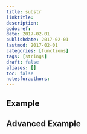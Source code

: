 ```yaml
---
title: substr
linktitle:
description:
godocref:
date: 2017-02-01
publishdate: 2017-02-01
lastmod: 2017-02-01
categories: [functions]
tags: [strings]
draft: false
aliases: []
toc: false
notesforauthors:
---
```


## Example

## Advanced Example

